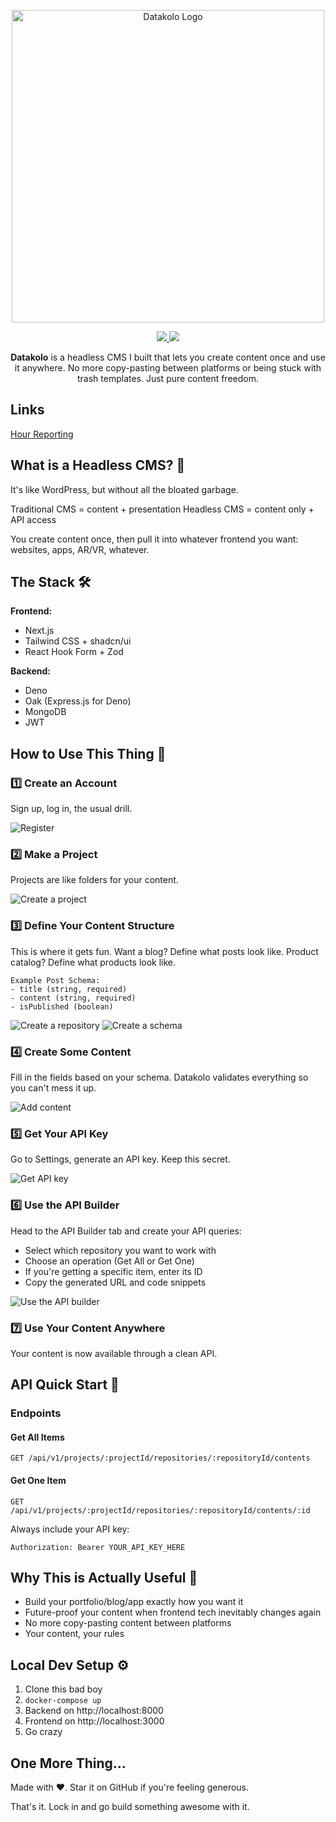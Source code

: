 <p align="center">
    <img src="docs/images/logo.png" alt="Datakolo Logo" width="500"/>
</p>

<p align="center">
    <a href="https://codecov.io/gh/3nd3r1/datakolo" > 
        <img src="https://codecov.io/gh/3nd3r1/datakolo/graph/badge.svg?token=LAaNR3Ivb1"/> 
    </a>
    <a href="https://github.com/3nd3r1/datakolo/actions/workflows/ci.yaml" > 
        <img src="https://github.com/3nd3r1/datakolo/actions/workflows/ci.yaml/badge.svg"/> 
    </a>
</p>

<p align="center">
<strong>Datakolo</strong> is a headless CMS I built that lets you create content once and use it anywhere. No more copy-pasting between platforms or being stuck with trash templates. Just pure content freedom.
</p>

## Links

[Hour Reporting](./docs/hours.md)

## What is a Headless CMS? 🤔
It's like WordPress, but without all the bloated garbage.

Traditional CMS = content + presentation
Headless CMS = content only + API access

You create content once, then pull it into whatever frontend you want: websites, apps, AR/VR, whatever.

## The Stack 🛠️

**Frontend:**
- Next.js
- Tailwind CSS + shadcn/ui
- React Hook Form + Zod

**Backend:**
- Deno
- Oak (Express.js for Deno)
- MongoDB
- JWT

## How to Use This Thing 👀

### 1️⃣ Create an Account
Sign up, log in, the usual drill.

![Register](docs/images/tutorial/register.gif)

### 2️⃣ Make a Project
Projects are like folders for your content.

![Create a project](docs/images/tutorial/create-project.gif)

### 3️⃣ Define Your Content Structure
This is where it gets fun. Want a blog? Define what posts look like. Product catalog? Define what products look like.

```
Example Post Schema:
- title (string, required)
- content (string, required) 
- isPublished (boolean)
```

![Create a repository](docs/images/tutorial/create-repository.gif)
![Create a schema](docs/images/tutorial/create-fields.gif)

### 4️⃣ Create Some Content
Fill in the fields based on your schema. Datakolo validates everything so you can't mess it up.

![Add content](docs/images/tutorial/create-content.gif)

### 5️⃣ Get Your API Key
Go to Settings, generate an API key. Keep this secret.

![Get API key](docs/images/tutorial/create-api-key.gif)

### 6️⃣ Use the API Builder
Head to the API Builder tab and create your API queries:

- Select which repository you want to work with
- Choose an operation (Get All or Get One)
- If you're getting a specific item, enter its ID
- Copy the generated URL and code snippets

![Use the API builder](docs/images/tutorial/use-api-builder.gif)

### 7️⃣ Use Your Content Anywhere
Your content is now available through a clean API.

## API Quick Start 🔌

### Endpoints

#### Get All Items
```
GET /api/v1/projects/:projectId/repositories/:repositoryId/contents
```

#### Get One Item
```
GET /api/v1/projects/:projectId/repositories/:repositoryId/contents/:id
```

Always include your API key:
```
Authorization: Bearer YOUR_API_KEY_HERE
```

## Why This is Actually Useful 🧠

- Build your portfolio/blog/app exactly how you want it
- Future-proof your content when frontend tech inevitably changes again
- No more copy-pasting content between platforms
- Your content, your rules

## Local Dev Setup ⚙️

1. Clone this bad boy
2. `docker-compose up`
3. Backend on http://localhost:8000
4. Frontend on http://localhost:3000
5. Go crazy

## One More Thing...

Made with ❤️. Star it on GitHub if you're feeling generous.

That's it. Lock in and go build something awesome with it.
